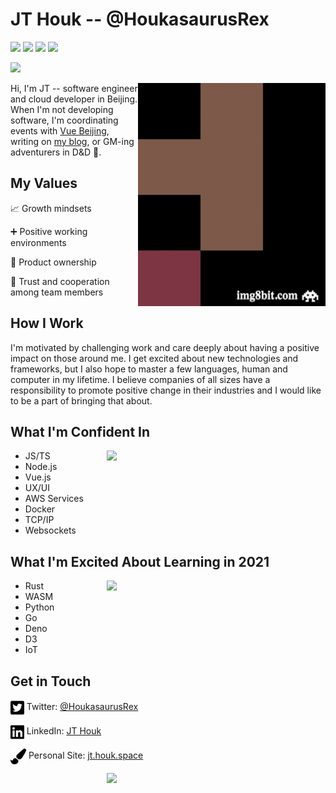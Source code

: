 # JT Houk -- @HoukasaurusRex

[![](https://img.shields.io/badge/JavaScript-875%20commits-yellow.svg)](https://profile.codersrank.io/user/houkasaurusrex)
[![](https://img.shields.io/badge/TypeScript-34%20commits-blue.svg)](https://profile.codersrank.io/user/houkasaurusrex)
[![](https://img.shields.io/badge/Python-22%20commits-green.svg)](https://profile.codersrank.io/user/houkasaurusrex)
[![](https://img.shields.io/badge/Shell-121%20commits-grey.svg)](https://profile.codersrank.io/user/houkasaurusrex)

[![](https://cr-ss-service.azurewebsites.net/api/ScreenShot?widget=summary&username=houkasaurusrex&badges=4&show-avatar=true&branding=false&width=500&style=--header-bg-color:%23000;--border-radius:10px)](https://profile.codersrank.io/user/houkasaurusrex)


<img src="https://raw.githubusercontent.com/HoukasaurusRex/HoukasaurusRex/master/assets/8bitme.gif" alt="" align="right" width="300px">

Hi, I'm JT -- software engineer and cloud developer in Beijing. When I'm not developing software, I'm coordinating events with [Vue Beijing](https://twitter.com/beijing_vue), writing on [my blog](https://jt.houk.space), or GM-ing adventurers in D&D 🐲.

## My Values

📈 Growth mindsets

➕ Positive working environments

👏 Product ownership

🤝 Trust and cooperation among team members

## How I Work

I'm motivated by challenging work and care deeply about having a positive impact on those around me. I get excited about new technologies and frameworks, but I also hope to master a few languages, human and computer in my lifetime. I believe companies of all sizes have a responsibility to promote positive change in their industries and I would like to be a part of bringing that about.

## What I'm Confident In

<a href="https://wakatime.com/@HoukasaurusRex" target="_blank">
  <img src="https://github-readme-stats.vercel.app/api/top-langs/?username=HoukasaurusRex&layout=compact&theme=radical" align="right" width="350">
</a>

* JS/TS
* Node.js
* Vue.js
* UX/UI
* AWS Services
* Docker
* TCP/IP
* Websockets

## What I'm Excited About Learning in 2021

<a href="https://wakatime.com/@HoukasaurusRex" target="_blank">
  <img src="https://github-readme-stats.vercel.app/api/wakatime?username=HoukasaurusRex&theme=radical" align="right" width="350">
</a>

* Rust
* WASM
* Python
* Go
* Deno
* D3
* IoT

## Get in Touch

<img src="https://raw.githubusercontent.com/HoukasaurusRex/HoukasaurusRex/master/assets/twitter-square-brands.svg" alt="" height="25" align="center"> Twitter: [@HoukasaurusRex](https://twitter.com/HoukasaurusRex)

<img src="https://raw.githubusercontent.com/HoukasaurusRex/HoukasaurusRex/master/assets/linkedin-brands.svg" alt="" height="25" align="center">  LinkedIn: [JT Houk](https://www.linkedin.com/in/jt-houk/)

<img src="https://raw.githubusercontent.com/HoukasaurusRex/HoukasaurusRex/master/assets/paint-brush-solid.svg" alt="" height="25" align="center">  Personal Site: [jt.houk.space](https://jt.houk.space/about/)

<img src="https://github-readme-stats.vercel.app/api?username=HoukasaurusRex&count_private=true&show_icons=true&theme=radical" width="350" align="right">